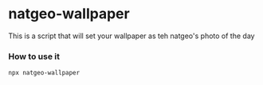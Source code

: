 # natgeo-wallpaper
This is a script that will set your wallpaper as teh natgeo's photo of the day

### How to use it
`npx natgeo-wallpaper`